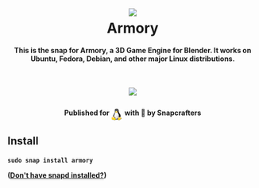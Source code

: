 <h1 align="center">
  <img src="https://user-images.githubusercontent.com/45159366/56267897-fbfbd880-60a4-11e9-9bb2-c09ca0e6eab6.png">
  <br />
Armory
</h1>

<p align="center"><b>This is the snap for Armory, a 3D Game Engine for Blender. It works on Ubuntu, Fedora, Debian, and other major Linux distributions. </p>

<!-- Uncomment and modify this when you are provided a build status badge
<p align="center">
<a href="https://build.snapcraft.io/user/snapcrafters/fork-and-rename-me"><img src="https://build.snapcraft.io/badge/snapcrafters/fork-and-rename-me.svg" alt="Snap Status"></a>
</p>
-->
<h1 align="center">
  <img src="https://user-images.githubusercontent.com/45159366/56267909-01f1b980-60a5-11e9-90d2-f44d6d4d8e78.jpg">
  <br />
</h1>

<p align="center">Published for <img src="https://raw.githubusercontent.com/anythingcodes/slack-emoji-for-techies/gh-pages/emoji/tux.png" align="top" width="24" /> with 💝 by Snapcrafters</p>

## Install

    sudo snap install armory

([Don't have snapd installed?](https://snapcraft.io/docs/core/install))

